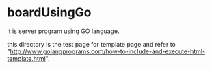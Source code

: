 # boardUsingGo
it is server program using GO language.

this directory is the test page for template page and refer to "http://www.golangprograms.com/how-to-include-and-execute-html-template.html".

